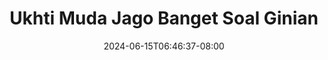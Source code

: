 --- 
title: "Ukhti Muda Jago Banget Soal Ginian"
description: "nonton   Ukhti Muda Jago Banget Soal Ginian full durasi panjang terbaru"
date: 2024-06-15T06:46:37-08:00
file_code: "3pnw0039y03f"
draft: false
cover: "qfb1v5yancryyw34.jpg"
tags: ["Ukhti", "Muda", "Jago", "Banget", "Soal", "Ginian", "bokep-indo", "bokep-viral", "bokep-ig"]
length: 117
fld_id: "1391199"
foldername: ".RARAHUKHTIHIJAB35Video"
categories: [".RARAHUKHTIHIJAB35Video"]
views: 151
---